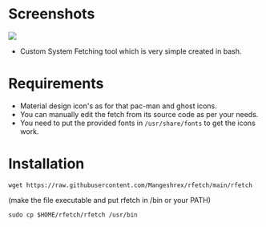 
# Screenshots

<img src="https://raw.githubusercontent.com/Mangeshrex/rfetch/main/screenshots/Screenshot_20210129.png">

- Custom System Fetching tool which is very simple created in bash. 

# Requirements 
- Material design icon's as for that pac-man and ghost icons. 
- You can manually edit the fetch from its source code as per your needs. 
- You need to put the provided fonts in `/usr/share/fonts` to get the icons work. 

# Installation 

 ```
 wget https://raw.githubusercontent.com/Mangeshrex/rfetch/main/rfetch
 ```

 (make the file executable and put rfetch in /bin or your PATH)

 ```sudo cp $HOME/rfetch/rfetch /usr/bin ```
